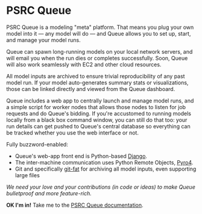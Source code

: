 PSRC Queue
===============

PSRC Queue is a modeling "meta" platform. That means you plug your own model into it — any model will do — and Queue allows you to set up, start, and manage your model runs. 

Queue can spawn long-running models on your local network servers, and will email you when the run dies or completes successfully. Soon, Queue will also work seamlessly with EC2 and other cloud resources. 

All model inputs are archived to ensure trivial reproducibility of any past model run. If your model auto-generates summary stats or visualizations, those can be linked directly and viewed from the Queue dashboard.

Queue includes a web app to centrally launch and manage model runs, and a simple script for worker nodes that allows those nodes to listen for job requests and do Queue's bidding. If you're accustomed to running models locally from a black box command window, you can still do that too: your run details can get pushed to Queue's central database so everything can be tracked whether you use the web interface or not.

Fully buzzword-enabled:
* Queue's web-app front end is Python-based [Django](https://www.djangoproject.com/). 
* The inter-machine communication uses Python Remote Objects, [Pyro4](https://pythonhosted.org/Pyro4/). 
* Git and specifically [git-fat](https://github.com/jedbrown/git-fat) for archiving all model inputs, even supporting large files

*We need your love and your contributions (in code or ideas) to make Queue bulletproof and more feature-rich.*

**OK I'm in!** Take me to the [PSRC Queue documentation](https://github.com/psrc/queue/wiki).

